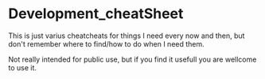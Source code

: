 # Development_cheatSheet

This is just varius cheatcheats for things I need every now and then, but don't remember where to find/how to do when I need them.

Not really intended for public use, but if you find it usefull you are wellcome to use it.
